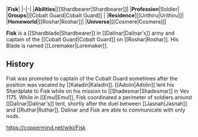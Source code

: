 |**Fisk**|
|-|-|
|**Abilities**|[[Shardbearer\|Shardbearer]]|
|**Profession**|Soldier|
|**Groups**|[[Cobalt Guard\|Cobalt Guard]] |
|**Residence**|[[Urithiru\|Urithiru]]|
|**Homeworld**|[[Roshar\|Roshar]]|
|**Universe**|[[Cosmere\|Cosmere]]|

**Fisk** is a [[Shardblade\|Shardbearer]] in [[Dalinar\|Dalinar's]] army and captain of the [[Cobalt Guard\|Cobalt Guard]] on [[Roshar\|Roshar]]. His Blade is named [[Loremaker\|Loremaker]].

## History
Fisk was promoted to captain of the Cobalt Guard sometimes after the position was vacated by [[Kaladin\|Kaladin]]. [[Adolin\|Adolin]] lent his Shardplate to Fisk while on his mission to [[Shadesmar\|Shadesmar]] in Vev 1175. While in [[Emul\|Emul]], Fisk coordinated a perimeter of soldiers around [[Dalinar\|Dalinar's]] tent, shortly after the duel between [[Jasnah\|Jasnah]] and [[Ruthar\|Ruthar]]. Dalinar and Fisk are able to communicate with only nods.



https://coppermind.net/wiki/Fisk